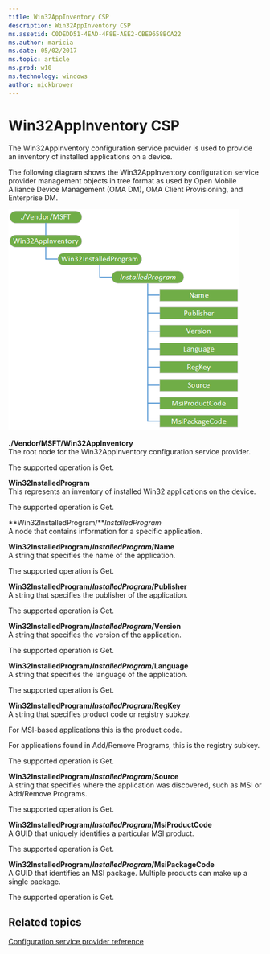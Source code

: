 ```yaml
---
title: Win32AppInventory CSP
description: Win32AppInventory CSP
ms.assetid: C0DEDD51-4EAD-4F8E-AEE2-CBE9658BCA22
ms.author: maricia
ms.date: 05/02/2017
ms.topic: article
ms.prod: w10
ms.technology: windows
author: nickbrower
---
```



# Win32AppInventory CSP


The Win32AppInventory configuration service provider is used to provide an inventory of installed applications on a device.

The following diagram shows the Win32AppInventory configuration service provider management objects in tree format as used by Open Mobile Alliance Device Management (OMA DM), OMA Client Provisioning, and Enterprise DM.

![win32appinventory csp diagram](images/provisioning-csp-win32appinventory.png)

<a href="" id="--vendor-msft-win32appinventory"></a>**./Vendor/MSFT/Win32AppInventory**  
The root node for the Win32AppInventory configuration service provider.

The supported operation is Get.

<a href="" id="win32installedprogram"></a>**Win32InstalledProgram**  
This represents an inventory of installed Win32 applications on the device.

The supported operation is Get.

<a href="" id="win32installedprogram-installedprogram"></a>**Win32InstalledProgram/***InstalledProgram*  
A node that contains information for a specific application.

<a href="" id="win32installedprogram-installedprogram-name"></a>**Win32InstalledProgram/***InstalledProgram***/Name**  
A string that specifies the name of the application.

The supported operation is Get.

<a href="" id="win32installedprogram-installedprogram-publisher"></a>**Win32InstalledProgram/***InstalledProgram***/Publisher**  
A string that specifies the publisher of the application.

The supported operation is Get.

<a href="" id="win32installedprogram-installedprogram-version"></a>**Win32InstalledProgram/***InstalledProgram***/Version**  
A string that specifies the version of the application.

The supported operation is Get.

<a href="" id="win32installedprogram-installedprogram-language"></a>**Win32InstalledProgram/***InstalledProgram***/Language**  
A string that specifies the language of the application.

The supported operation is Get.

<a href="" id="win32installedprogram-installedprogram-regkey"></a>**Win32InstalledProgram/***InstalledProgram***/RegKey**  
A string that specifies product code or registry subkey.

For MSI-based applications this is the product code.

For applications found in Add/Remove Programs, this is the registry subkey.

The supported operation is Get.

<a href="" id="win32installedprogram-installedprogram-source"></a>**Win32InstalledProgram/***InstalledProgram***/Source**  
A string that specifies where the application was discovered, such as MSI or Add/Remove Programs.

The supported operation is Get.

<a href="" id="win32installedprogram-installedprogram-msiproductcode"></a>**Win32InstalledProgram/***InstalledProgram***/MsiProductCode**  
A GUID that uniquely identifies a particular MSI product.

The supported operation is Get.

<a href="" id="win32installedprogram-installedprogram-msipackagecode"></a>**Win32InstalledProgram/***InstalledProgram***/MsiPackageCode**  
A GUID that identifies an MSI package. Multiple products can make up a single package.

The supported operation is Get.

## Related topics


[Configuration service provider reference](configuration-service-provider-reference.md)

 

 






